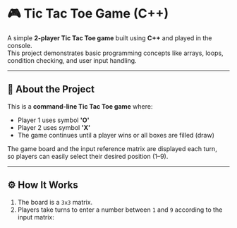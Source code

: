 # 🎮 Tic Tac Toe Game (C++)

A simple **2-player Tic Tac Toe game** built using **C++** and played in the console.  
This project demonstrates basic programming concepts like arrays, loops, condition checking, and user input handling.

---

## 🧠 **About the Project**

This is a **command-line Tic Tac Toe game** where:
- Player 1 uses symbol **'O'**
- Player 2 uses symbol **'X'**
- The game continues until a player wins or all boxes are filled (draw)

The game board and the input reference matrix are displayed each turn,  
so players can easily select their desired position (1–9).

---

## ⚙️ **How It Works**

1. The board is a `3x3` matrix.
2. Players take turns to enter a number between `1` and `9` according to the input matrix:

